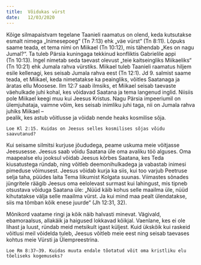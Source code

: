 ```yaml
---
title:  Võidukas vürst
date:   12/03/2020
---
```



Kõige silmapaistvam tegelane Taanieli raamatus on olend, keda kutsutakse esmalt nimega „Inimesepoeg“ (Tn 7:13) ehk „väe vürst“ (Tn 8:11). Lõpuks saame teada, et tema nimi on Miikael (Tn 10:12), mis tähendab „Kes on nagu Jumal?“. Ta tuleb Pärsia kuningaga tekkinud konfliktis Gabrielile appi  
(Tn 10:13). Ingel nimetab seda taevast olevust „teie kaitseingliks Miikaeliks“  
(Tn 10:21) ehk Jumala rahva vürstiks. Miikael tuleb Taanieli raamatus hiljem esile kellenagi, kes seisab Jumala rahva eest (Tn 12:1). Jd 9. salmist saame teada, et Miikael, keda nimetatakse ka peaingliks, võitles Saatanaga ja äratas ellu Moosese. Ilm 12:7 saab ilmsiks, et Miikael seisab taevaste väehulkade juhi kohal, kes võidavad Saatana ja tema langenud inglid. Niisiis pole Miikael keegi muu kui Jeesus Kristus. Nagu Pärsia impeeriumil on ülemjuhataja, vaimne võim, kes seisab inimliku juhi taga, nii on Jumala rahva juhiks Miikael –  
pealik, kes astub võitlusse ja võidab nende heaks kosmilise sõja.

`Loe Kl 2:15. Kuidas on Jeesus selles kosmilises sõjas võidu saavutanud?`

Kui seisame silmitsi kurjuse jõududega, peame uskuma meie võitjasse Jeesusesse. Jeesus saab võidu Saatana üle oma avaliku töö alguses. Oma maapealse elu jooksul võidab Jeesus kõrbes Saatana, kes Teda kiusatustega ründab, ning võitleb deemonihulkadega ja vabastab inimesi pimeduse võimusest. Jeesus võidab kurja ka siis, kui too varjub Peetruse selja taha, püüdes laita Tema liikumist Kolgata suunas. Viimastes sõnades jüngritele räägib Jeesus oma eelolevast surmast kui lahingust, mis tipneb otsustava võiduga Saatana üle: „Nüüd käib kohus selle maailma üle, nüüd kihutatakse välja selle maailma vürst. Ja kui mind maa pealt ülendatakse, siis ma tõmban kõik enese juurde“ (Jh 12:31, 32).

Mõnikord vaatame ringi ja kõik näib halvasti minevat. Vägivald, ebamoraalsus, allakäik ja haigused lokkavad kõikjal. Vaenlane, kes ei ole lihast ja luust, ründab meid metsikult igast küljest. Kuid ükskõik kui raskeid võitlusi meil võidelda tuleb, Jeesus võitleb meie eest ning seisab taevases kohtus meie Vürsti ja Ülempreestrina.

`Loe Rm 8:37–39. Kuidas muuta endale tõotatud võit oma kristliku elu tõeliseks kogemuseks?`

